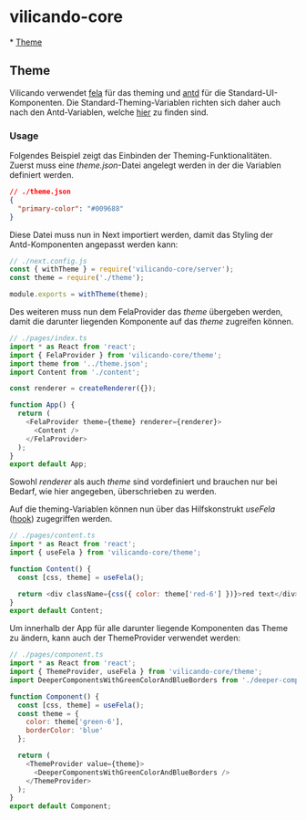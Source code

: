 # vilicando-core

\* [Theme](#theme)

## Theme

Vilicando verwendet [fela](http://fela.js.org) für das theming und [antd](https://ant.design/) für die Standard-UI-Komponenten. Die Standard-Theming-Variablen richten sich daher auch nach den Antd-Variablen, welche [hier](https://github.com/ant-design/ant-design/blob/master/components/style/themes/default.less) zu finden sind.

### Usage

Folgendes Beispiel zeigt das Einbinden der Theming-Funktionalitäten. Zuerst muss eine _theme.json_-Datei angelegt werden in der die Variablen definiert werden.

```json
// ./theme.json
{
  "primary-color": "#009688"
}
```

Diese Datei muss nun in Next importiert werden, damit das Styling der Antd-Komponenten angepasst werden kann:

```javascript
// ./next.config.js
const { withTheme } = require('vilicando-core/server');
const theme = require('./theme');

module.exports = withTheme(theme);
```

Des weiteren muss nun dem FelaProvider das _theme_ übergeben werden, damit die darunter liegenden Komponente auf das _theme_ zugreifen können.

```javascript
// ./pages/index.ts
import * as React from 'react';
import { FelaProvider } from 'vilicando-core/theme';
import theme from '../theme.json';
import Content from './content';

const renderer = createRenderer({});

function App() {
  return (
    <FelaProvider theme={theme} renderer={renderer}>
      <Content />
    </FelaProvider>
  );
}
export default App;
```

Sowohl _renderer_ als auch _theme_ sind vordefiniert und brauchen nur bei Bedarf, wie hier angegeben, überschrieben zu werden.

Auf die theming-Variablen können nun über das Hilfskonstrukt _useFela_ ([hook](https://reactjs.org/docs/hooks-intro.html)) zugegriffen werden.

```javascript
// ./pages/content.ts
import * as React from 'react';
import { useFela } from 'vilicando-core/theme';

function Content() {
  const [css, theme] = useFela();

  return <div className={css({ color: theme['red-6'] })}>red text</div>;
}
export default Content;
```

Um innerhalb der App für alle darunter liegende Komponenten das Theme zu ändern, kann auch der ThemeProvider verwendet werden:

```javascript
// ./pages/component.ts
import * as React from 'react';
import { ThemeProvider, useFela } from 'vilicando-core/theme';
import DeeperComponentsWithGreenColorAndBlueBorders from './deeper-components';

function Component() {
  const [css, theme] = useFela();
  const theme = {
    color: theme['green-6'],
    borderColor: 'blue'
  };

  return (
    <ThemeProvider value={theme}>
      <DeeperComponentsWithGreenColorAndBlueBorders />
    </ThemeProvider>
  );
}
export default Component;
```
